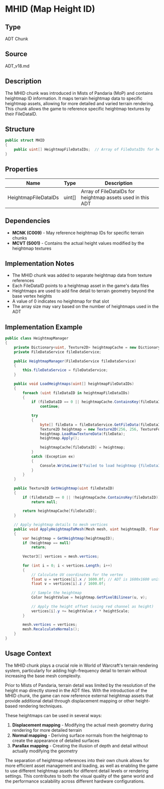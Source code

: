 # MHID (Map Height ID)

## Type
ADT Chunk

## Source
ADT_v18.md

## Description
The MHID chunk was introduced in Mists of Pandaria (MoP) and contains heightmap ID information. It maps terrain heightmap data to specific heightmap assets, allowing for more detailed and varied terrain rendering. This chunk allows the game to reference specific heightmap textures by their FileDataID.

## Structure

```csharp
public struct MHID
{
    public uint[] HeightmapFileDataIDs;  // Array of FileDataIDs for heightmaps
}
```

## Properties

| Name | Type | Description |
|------|------|-------------|
| HeightmapFileDataIDs | uint[] | Array of FileDataIDs for heightmap assets used in this ADT |

## Dependencies

- **MCNK (C009)** - May reference heightmap IDs for specific terrain chunks
- **MCVT (S001)** - Contains the actual height values modified by the heightmap textures

## Implementation Notes

- The MHID chunk was added to separate heightmap data from texture references
- Each FileDataID points to a heightmap asset in the game's data files
- Heightmaps are used to add fine detail to terrain geometry beyond the base vertex heights
- A value of 0 indicates no heightmap for that slot
- The array size may vary based on the number of heightmaps used in the ADT

## Implementation Example

```csharp
public class HeightmapManager
{
    private Dictionary<uint, Texture2D> heightmapCache = new Dictionary<uint, Texture2D>();
    private FileDataService fileDataService;
    
    public HeightmapManager(FileDataService fileDataService)
    {
        this.fileDataService = fileDataService;
    }
    
    public void LoadHeightmaps(uint[] heightmapFileDataIDs)
    {
        foreach (uint fileDataID in heightmapFileDataIDs)
        {
            if (fileDataID == 0 || heightmapCache.ContainsKey(fileDataID))
                continue;
                
            try
            {
                byte[] fileData = fileDataService.GetFileData(fileDataID);
                Texture2D heightmap = new Texture2D(256, 256, TextureFormat.R16, false);
                heightmap.LoadRawTextureData(fileData);
                heightmap.Apply();
                
                heightmapCache[fileDataID] = heightmap;
            }
            catch (Exception ex)
            {
                Console.WriteLine($"Failed to load heightmap {fileDataID}: {ex.Message}");
            }
        }
    }
    
    public Texture2D GetHeightmap(uint fileDataID)
    {
        if (fileDataID == 0 || !heightmapCache.ContainsKey(fileDataID))
            return null;
            
        return heightmapCache[fileDataID];
    }
    
    // Apply heightmap details to mesh vertices
    public void ApplyHeightmapToMesh(Mesh mesh, uint heightmapID, float heightScale = 1.0f)
    {
        var heightmap = GetHeightmap(heightmapID);
        if (heightmap == null)
            return;
            
        Vector3[] vertices = mesh.vertices;
        
        for (int i = 0; i < vertices.Length; i++)
        {
            // Calculate UV coordinates for the vertex
            float u = vertices[i].x / 1600.0f; // ADT is 1600x1600 units
            float v = vertices[i].z / 1600.0f;
            
            // Sample the heightmap
            Color heightValue = heightmap.GetPixelBilinear(u, v);
            
            // Apply the height offset (using red channel as height)
            vertices[i].y += heightValue.r * heightScale;
        }
        
        mesh.vertices = vertices;
        mesh.RecalculateNormals();
    }
}
```

## Usage Context

The MHID chunk plays a crucial role in World of Warcraft's terrain rendering system, particularly for adding high-frequency detail to terrain without increasing the base mesh complexity.

Prior to Mists of Pandaria, terrain detail was limited by the resolution of the height map directly stored in the ADT files. With the introduction of the MHID chunk, the game can now reference external heightmap assets that provide additional detail through displacement mapping or other height-based rendering techniques.

These heightmaps can be used in several ways:
1. **Displacement mapping** - Modifying the actual mesh geometry during rendering for more detailed terrain
2. **Normal mapping** - Deriving surface normals from the heightmap to create the appearance of detailed surfaces
3. **Parallax mapping** - Creating the illusion of depth and detail without actually modifying the geometry

The separation of heightmap references into their own chunk allows for more efficient asset management and loading, as well as enabling the game to use different heightmap assets for different detail levels or rendering settings. This contributes to both the visual quality of the game world and the performance scalability across different hardware configurations. 